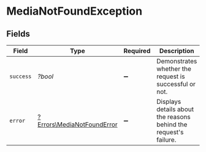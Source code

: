 # MediaNotFoundException


## Fields

| Field                                                                   | Type                                                                    | Required                                                                | Description                                                             |
| ----------------------------------------------------------------------- | ----------------------------------------------------------------------- | ----------------------------------------------------------------------- | ----------------------------------------------------------------------- |
| `success`                                                               | *?bool*                                                                 | :heavy_minus_sign:                                                      | Demonstrates whether the request is successful or not.                  |
| `error`                                                                 | [?Errors\MediaNotFoundError](../../Models/Errors/MediaNotFoundError.md) | :heavy_minus_sign:                                                      | Displays details about the reasons behind the request's failure.        |
